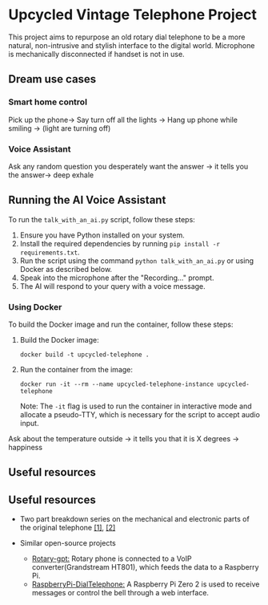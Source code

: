 # Upcycled Vintage Telephone Project

This project aims to repurpose an old rotary dial telephone to be a more natural, non-intrusive and stylish interface to the digital world. Microphone is mechanically disconnected if handset is not in use.



## Dream use cases
### Smart home control

Pick up the phone-> Say turn off all the lights -> Hang up phone while smiling -> (light are turning off)

### Voice Assistant

Ask any random question you desperately want the answer -> it tells you the answer-> deep exhale

## Running the AI Voice Assistant

To run the `talk_with_an_ai.py` script, follow these steps:

1. Ensure you have Python installed on your system.
2. Install the required dependencies by running `pip install -r requirements.txt`.
3. Run the script using the command `python talk_with_an_ai.py` or using Docker as described below.
4. Speak into the microphone after the "Recording..." prompt.
5. The AI will respond to your query with a voice message.

### Using Docker

To build the Docker image and run the container, follow these steps:

1. Build the Docker image:
   ```
   docker build -t upcycled-telephone .
   ```
2. Run the container from the image:
   ```
   docker run -it --rm --name upcycled-telephone-instance upcycled-telephone
   ```
   Note: The `-it` flag is used to run the container in interactive mode and allocate a pseudo-TTY, which is necessary for the script to accept audio input.

Ask about the temperature outside -> it tells you that it is X degrees -> happiness

## Useful resources


## Useful resources

* Two part breakdown series on the mechanical and electronic parts of the original telephone [[1]](https://dodlithr.blogspot.com/2015/04/how-dial-phone-works.html#more), [[2]](https://dodlithr.blogspot.com/2015/05/how-dial-phone-works-22.html)

* Similar open-source projects

    * [Rotary-gpt:](https://github.com/tcz/rotary-gpt) Rotary phone is connected to a VoIP converter(Grandstream HT801), which feeds the data to a Raspberry Pi.
    * [RaspberryPi-DialTelephone:](https://github.com/CrazyRobMiles/RaspberryPi-DialTelephone) A Raspberry Pi Zero 2 is used to receive messages or control the bell through a web interface.